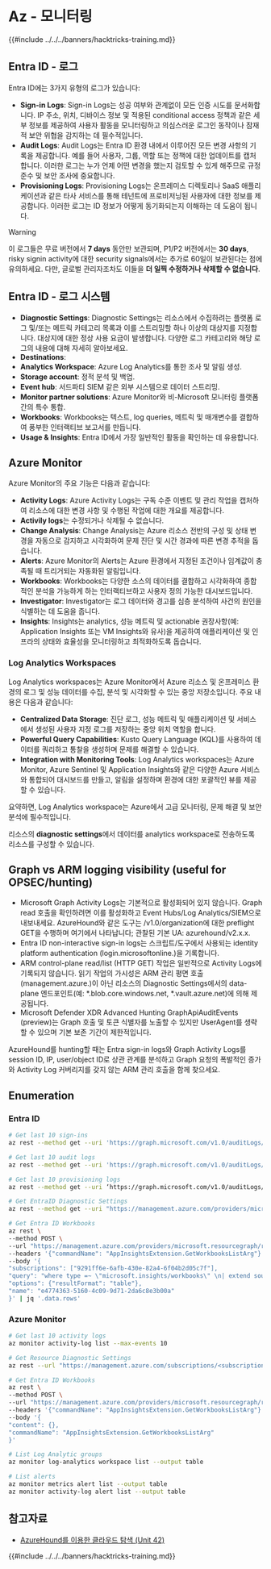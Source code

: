 # Az - 모니터링

{{#include ../../../banners/hacktricks-training.md}}

## Entra ID - 로그

Entra ID에는 3가지 유형의 로그가 있습니다:

- **Sign-in Logs**: Sign-in Logs는 성공 여부와 관계없이 모든 인증 시도를 문서화합니다. IP 주소, 위치, 디바이스 정보 및 적용된 conditional access 정책과 같은 세부 정보를 제공하여 사용자 활동을 모니터링하고 의심스러운 로그인 동작이나 잠재적 보안 위협을 감지하는 데 필수적입니다.
- **Audit Logs**: Audit Logs는 Entra ID 환경 내에서 이루어진 모든 변경 사항의 기록을 제공합니다. 예를 들어 사용자, 그룹, 역할 또는 정책에 대한 업데이트를 캡처합니다. 이러한 로그는 누가 언제 어떤 변경을 했는지 검토할 수 있게 해주므로 규정준수 및 보안 조사에 중요합니다.
- **Provisioning Logs**: Provisioning Logs는 온프레미스 디렉토리나 SaaS 애플리케이션과 같은 타사 서비스를 통해 테넌트에 프로비저닝된 사용자에 대한 정보를 제공합니다. 이러한 로그는 ID 정보가 어떻게 동기화되는지 이해하는 데 도움이 됩니다.

> [!WARNING]
> 이 로그들은 무료 버전에서 **7 days** 동안만 보관되며, P1/P2 버전에서는 **30 days**, risky signin activity에 대한 security signals에서는 추가로 60일이 보관된다는 점에 유의하세요. 다만, 글로벌 관리자조차도 이들을 **더 일찍 수정하거나 삭제할 수 없습니다**.

## Entra ID - 로그 시스템

- **Diagnostic Settings**: Diagnostic Settings는 리소스에서 수집하려는 플랫폼 로그 및/또는 메트릭 카테고리 목록과 이를 스트리밍할 하나 이상의 대상지를 지정합니다. 대상지에 대한 정상 사용 요금이 발생합니다. 다양한 로그 카테고리와 해당 로그의 내용에 대해 자세히 알아보세요.
- **Destinations**:
- **Analytics Workspace**: Azure Log Analytics를 통한 조사 및 알림 생성.
- **Storage account**: 정적 분석 및 백업.
- **Event hub**: 서드파티 SIEM 같은 외부 시스템으로 데이터 스트리밍.
- **Monitor partner solutions**: Azure Monitor와 비-Microsoft 모니터링 플랫폼 간의 특수 통합.
- **Workbooks**: Workbooks는 텍스트, log queries, 메트릭 및 매개변수를 결합하여 풍부한 인터랙티브 보고서를 만듭니다.
- **Usage & Insights**: Entra ID에서 가장 일반적인 활동을 확인하는 데 유용합니다.

## Azure Monitor

Azure Monitor의 주요 기능은 다음과 같습니다:

- **Activity Logs**: Azure Activity Logs는 구독 수준 이벤트 및 관리 작업을 캡처하여 리소스에 대한 변경 사항 및 수행된 작업에 대한 개요를 제공합니다.
- **Activily logs**는 수정되거나 삭제될 수 없습니다.
- **Change Analysis**: Change Analysis는 Azure 리소스 전반의 구성 및 상태 변경을 자동으로 감지하고 시각화하여 문제 진단 및 시간 경과에 따른 변경 추적을 돕습니다.
- **Alerts**: Azure Monitor의 Alerts는 Azure 환경에서 지정된 조건이나 임계값이 충족될 때 트리거되는 자동화된 알림입니다.
- **Workbooks**: Workbooks는 다양한 소스의 데이터를 결합하고 시각화하여 종합적인 분석을 가능하게 하는 인터랙티브하고 사용자 정의 가능한 대시보드입니다.
- **Investigator**: Investigator는 로그 데이터와 경고를 심층 분석하여 사건의 원인을 식별하는 데 도움을 줍니다.
- **Insights**: Insights는 analytics, 성능 메트릭 및 actionable 권장사항(예: Application Insights 또는 VM Insights와 유사)을 제공하여 애플리케이션 및 인프라의 상태와 효율성을 모니터링하고 최적화하도록 돕습니다.

### Log Analytics Workspaces

Log Analytics workspaces는 Azure Monitor에서 Azure 리소스 및 온프레미스 환경의 로그 및 성능 데이터를 수집, 분석 및 시각화할 수 있는 중앙 저장소입니다. 주요 내용은 다음과 같습니다:

- **Centralized Data Storage**: 진단 로그, 성능 메트릭 및 애플리케이션 및 서비스에서 생성된 사용자 지정 로그를 저장하는 중앙 위치 역할을 합니다.
- **Powerful Query Capabilities**: Kusto Query Language (KQL)를 사용하여 데이터를 쿼리하고 통찰을 생성하며 문제를 해결할 수 있습니다.
- **Integration with Monitoring Tools**: Log Analytics workspaces는 Azure Monitor, Azure Sentinel 및 Application Insights와 같은 다양한 Azure 서비스와 통합되어 대시보드를 만들고, 알림을 설정하며 환경에 대한 포괄적인 뷰를 제공할 수 있습니다.

요약하면, Log Analytics workspace는 Azure에서 고급 모니터링, 문제 해결 및 보안 분석에 필수적입니다.

리소스의 **diagnostic settings**에서 데이터를 analytics workspace로 전송하도록 리소스를 구성할 수 있습니다.

## Graph vs ARM logging visibility (useful for OPSEC/hunting)

- Microsoft Graph Activity Logs는 기본적으로 활성화되어 있지 않습니다. Graph read 호출을 확인하려면 이를 활성화하고 Event Hubs/Log Analytics/SIEM으로 내보내세요. AzureHound와 같은 도구는 /v1.0/organization에 대한 preflight GET을 수행하며 여기에서 나타납니다; 관찰된 기본 UA: azurehound/v2.x.x.
- Entra ID non-interactive sign-in logs는 스크립트/도구에서 사용되는 identity platform authentication (login.microsoftonline.<tld>)을 기록합니다.
- ARM control-plane read/list (HTTP GET) 작업은 일반적으로 Activity Logs에 기록되지 않습니다. 읽기 작업의 가시성은 ARM 관리 평면 호출(management.azure.<tld>)이 아닌 리소스의 Diagnostic Settings에서의 data-plane 엔드포인트(예: *.blob.core.windows.net, *.vault.azure.net)에 의해 제공됩니다.
- Microsoft Defender XDR Advanced Hunting GraphApiAuditEvents (preview)는 Graph 호출 및 토큰 식별자를 노출할 수 있지만 UserAgent를 생략할 수 있으며 기본 보존 기간이 제한적입니다.

AzureHound를 hunting할 때는 Entra sign-in logs와 Graph Activity Logs를 session ID, IP, user/object ID로 상관 관계를 분석하고 Graph 요청의 폭발적인 증가와 Activity Log 커버리지를 갖지 않는 ARM 관리 호출을 함께 찾으세요.

## Enumeration

### Entra ID
```bash
# Get last 10 sign-ins
az rest --method get --uri 'https://graph.microsoft.com/v1.0/auditLogs/signIns?$top=10'

# Get last 10 audit logs
az rest --method get --uri 'https://graph.microsoft.com/v1.0/auditLogs/directoryAudits?$top=10'

# Get last 10 provisioning logs
az rest --method get --uri ‘https://graph.microsoft.com/v1.0/auditLogs/provisioning?$top=10’

# Get EntraID Diagnostic Settings
az rest --method get --uri "https://management.azure.com/providers/microsoft.aadiam/diagnosticSettings?api-version=2017-04-01-preview"

# Get Entra ID Workbooks
az rest \
--method POST \
--url "https://management.azure.com/providers/microsoft.resourcegraph/resources?api-version=2021-03-01" \
--headers '{"commandName": "AppInsightsExtension.GetWorkbooksListArg"}' \
--body '{
"subscriptions": ["9291ff6e-6afb-430e-82a4-6f04b2d05c7f"],
"query": "where type =~ \"microsoft.insights/workbooks\" \n| extend sourceId = tostring(properties.sourceId) \n| where sourceId =~ \"Azure Active Directory\" \n| extend DisplayName = tostring(properties.displayName) \n| extend WorkbookType = tostring(properties.category), LastUpdate = todatetime(properties.timeModified) \n| where WorkbookType == \"workbook\"\n| project DisplayName, name, resourceGroup, kind, location, id, type, subscriptionId, tags, WorkbookType, LastUpdate, identity, properties",
"options": {"resultFormat": "table"},
"name": "e4774363-5160-4c09-9d71-2da6c8e3b00a"
}' | jq '.data.rows'
```
### Azure Monitor
```bash
# Get last 10 activity logs
az monitor activity-log list --max-events 10

# Get Resource Diagnostic Settings
az rest --url "https://management.azure.com/subscriptions/<subscription-id>/resourceGroups/<res-group>/providers/Microsoft.DocumentDb/databaseAccounts/<db-name>/providers/microsoft.insights/diagnosticSettings?api-version=2021-05-01-preview"

# Get Entra ID Workbooks
az rest \
--method POST \
--url "https://management.azure.com/providers/microsoft.resourcegraph/resources?api-version=2021-03-01" \
--headers '{"commandName": "AppInsightsExtension.GetWorkbooksListArg"}' \
--body '{
"content": {},
"commandName": "AppInsightsExtension.GetWorkbooksListArg"
}'

# List Log Analytic groups
az monitor log-analytics workspace list --output table

# List alerts
az monitor metrics alert list --output table
az monitor activity-log alert list --output table
```
## 참고자료
- [AzureHound를 이용한 클라우드 탐색 (Unit 42)](https://unit42.paloaltonetworks.com/threat-actor-misuse-of-azurehound/)

{{#include ../../../banners/hacktricks-training.md}}
